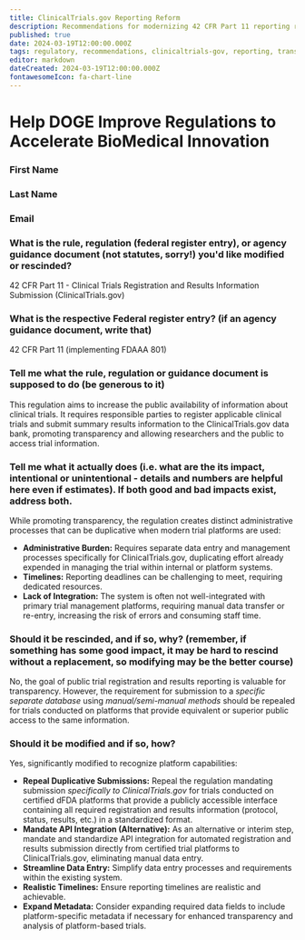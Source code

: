 ```yaml
---
title: ClinicalTrials.gov Reporting Reform
description: Recommendations for modernizing 42 CFR Part 11 reporting requirements for integration with dFDA platform
published: true
date: 2024-03-19T12:00:00.000Z
tags: regulatory, recommendations, clinicaltrials-gov, reporting, transparency
editor: markdown
dateCreated: 2024-03-19T12:00:00.000Z
fontawesomeIcon: fa-chart-line
---
```


# Help DOGE Improve Regulations to Accelerate BioMedical Innovation

### First Name

### Last Name

### Email

### What is the rule, regulation (federal register entry), or agency guidance document (not statutes, sorry!) you'd like modified or rescinded?

42 CFR Part 11 - Clinical Trials Registration and Results Information Submission (ClinicalTrials.gov)

### What is the respective Federal register entry? (if an agency guidance document, write that)

42 CFR Part 11 (implementing FDAAA 801)

### Tell me what the rule, regulation or guidance document is supposed to do (be generous to it)

This regulation aims to increase the public availability of information about clinical trials. It requires responsible parties to register applicable clinical trials and submit summary results information to the ClinicalTrials.gov data bank, promoting transparency and allowing researchers and the public to access trial information.

### Tell me what it actually does (i.e. what are the its impact, intentional or unintentional - details and numbers are helpful here even if estimates). If both good and bad impacts exist, address both.

While promoting transparency, the regulation creates distinct administrative processes that can be duplicative when modern trial platforms are used:
*   **Administrative Burden:** Requires separate data entry and management processes specifically for ClinicalTrials.gov, duplicating effort already expended in managing the trial within internal or platform systems.
*   **Timelines:** Reporting deadlines can be challenging to meet, requiring dedicated resources.
*   **Lack of Integration:** The system is often not well-integrated with primary trial management platforms, requiring manual data transfer or re-entry, increasing the risk of errors and consuming staff time.

### Should it be rescinded, and if so, why? (remember, if something has some good impact, it may be hard to rescind without a replacement, so modifying may be the better course)

No, the goal of public trial registration and results reporting is valuable for transparency. However, the requirement for submission to a *specific separate database* using *manual/semi-manual methods* should be repealed for trials conducted on platforms that provide equivalent or superior public access to the same information.

### Should it be modified and if so, how?

Yes, significantly modified to recognize platform capabilities:
*   **Repeal Duplicative Submissions:** Repeal the regulation mandating submission *specifically to ClinicalTrials.gov* for trials conducted on certified dFDA platforms that provide a publicly accessible interface containing all required registration and results information (protocol, status, results, etc.) in a standardized format.
*   **Mandate API Integration (Alternative):** As an alternative or interim step, mandate and standardize API integration for automated registration and results submission directly from certified trial platforms to ClinicalTrials.gov, eliminating manual data entry.
*   **Streamline Data Entry:** Simplify data entry processes and requirements within the existing system.
*   **Realistic Timelines:** Ensure reporting timelines are realistic and achievable.
*   **Expand Metadata:** Consider expanding required data fields to include platform-specific metadata if necessary for enhanced transparency and analysis of platform-based trials. 
